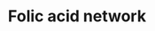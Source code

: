 ---
annotations:
- type: Pathway Ontology
  value: classic metabolic pathway
- type: Pathway Ontology
  value: folic acid deficiency pathway
authors:
- MaintBot
- Khanspers
- Egonw
- AlexanderPico
- Eweitz
description: The folic acid-centred micronutrient biological network. The most relevant
  biochemical processes related to folic acid in the context of metabolism, oxidation
  and inflammation are represented. Also, the compartmental separation (intracellular
  vs. plasma) is presented, identifying the folic acid centred plasma metabolome.
last-edited: 2022-01-31
organisms:
- Canis familiaris
redirect_from:
- /index.php/Pathway:WP1192
- /instance/WP1192
schema-jsonld:
- '@context': https://schema.org/
  '@id': https://wikipathways.github.io/pathways/WP1192.html
  '@type': Dataset
  creator:
    '@type': Organization
    name: WikiPathways
  description: The folic acid-centred micronutrient biological network. The most relevant
    biochemical processes related to folic acid in the context of metabolism, oxidation
    and inflammation are represented. Also, the compartmental separation (intracellular
    vs. plasma) is presented, identifying the folic acid centred plasma metabolome.
  keywords:
  - Glutathione disulfide
  - FADS2
  - PTGES
  - Niacin
  - Methionine
  - Selenium
  - d4 desaturase
  - F2-Isoprostane
  - SEPX1
  - GPX 6
  - PGH3
  - ALOX5
  - d5 desaturase
  - O2
  - Iron
  - 2-Ketobutyric acid
  - Cysteine
  - Lipoxin A4
  - Ethanolamine
  - Leukotriene D4
  - TXNRD2
  - PNPO
  - CAT
  - 'S-Adenosylmethionine '
  - C22:5 (n-6)
  - 1-methylnicotinamide
  - iPF2-alpha
  - MTR
  - Glutathione
  - ALA (n-3)
  - PGG2
  - 5-HPETE
  - TRXR 3
  - GSHR
  - Glycine
  - Tromboxane A2
  - TT
  - Choline
  - NADPH
  - PGE3
  - ROS
  - IE
  - FOLIC ACID
  - 'Adipic acid '
  - PGD2
  - S-Adenosylmethionine
  - THAS
  - Endoperoxidase
  - PTGIS
  - 'Methylmalonic acid '
  - 5,10-METHYL-THF
  - Ascorbic acid
  - Copper
  - TXNRD1
  - 'S-Adenosylhomocysteine '
  - Lipoxin B4
  - Tryptophan
  - XDH
  - CBS
  - Thromboxane A2
  - COX2
  - Calcium
  - Thioredoxin
  - PGI2
  - 'GPX 3 '
  - Adipic acid
  - KMO
  - LeukotrieneE4
  - Leukotriene B4
  - Zinc
  - Lipoic acid
  - Cobalamin
  - Manganese
  - H2O
  - TCN1
  - SEPW1
  - a Tocopherol
  - PGG3
  - DHA (n-3)
  - Cystathione
  - Carnitine
  - Heme
  - Vitamin B12
  - H2O2
  - NADP
  - FAD
  - SELK
  - Serine
  - B
  - Nicotinamide
  - Leukotriene F4
  - LA (n-6)
  - PGF2a
  - Pyridoxal-5'-phosphate
  - Methionine sulfoxide
  - Riboflavin
  - AA (n-6)
  - Homocysteine
  - FMN1
  - Leukotriene A4
  - PTGDS
  - 15-HETE
  - Uric acid
  - 1-Methylnicotinamide
  - Thromboxane B2
  - GPX2
  - Xanthine
  - L-Methionine
  - GPX 4
  - PGH2
  - PGFS
  - Leukotriene C4
  - Hypoxanthine
  - PGE2
  - T
  - EPA (n-3)
  - MTHFR
  - L-Glutamic acid
  - COX1
  - SOD1
  - Betaine
  - GPX1
  - a-tocopherol
  - Methylmalonic acid
  - CN
  license: CC0
  name: Folic acid network
seo: CreativeWork
title: Folic acid network
wpid: WP1192
---